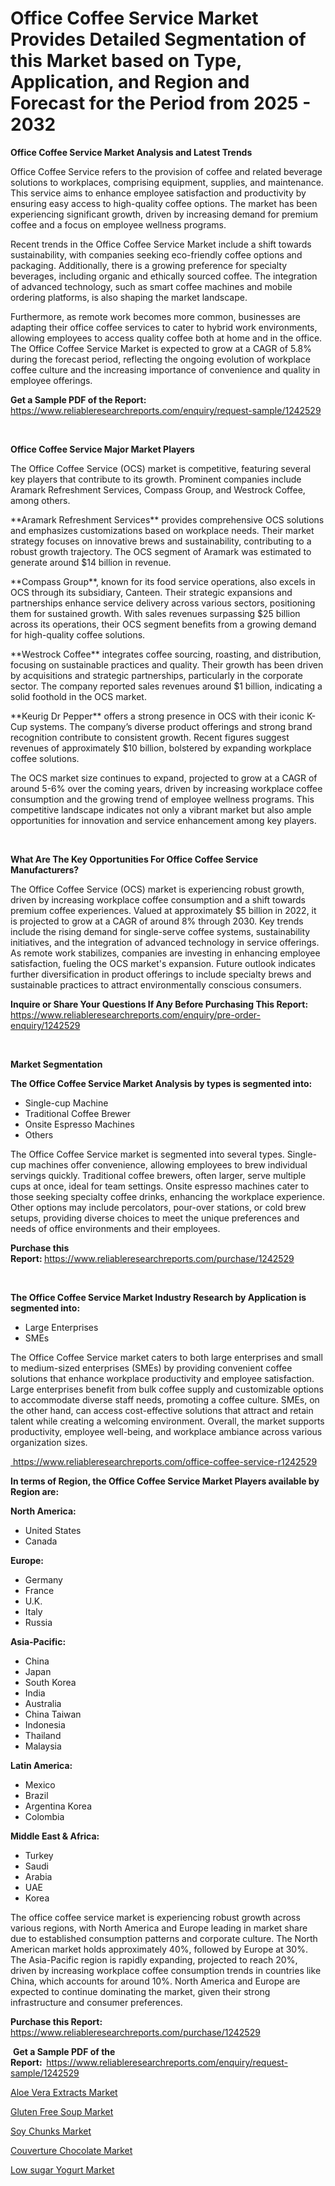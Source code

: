 <p><h1>Office Coffee Service Market Provides Detailed Segmentation of this Market based on Type, Application, and Region and Forecast for the Period from 2025 - 2032</h1></p><p><strong>Office Coffee Service Market Analysis and Latest Trends</strong></p>
<p><p>Office Coffee Service refers to the provision of coffee and related beverage solutions to workplaces, comprising equipment, supplies, and maintenance. This service aims to enhance employee satisfaction and productivity by ensuring easy access to high-quality coffee options. The market has been experiencing significant growth, driven by increasing demand for premium coffee and a focus on employee wellness programs. </p><p>Recent trends in the Office Coffee Service Market include a shift towards sustainability, with companies seeking eco-friendly coffee options and packaging. Additionally, there is a growing preference for specialty beverages, including organic and ethically sourced coffee. The integration of advanced technology, such as smart coffee machines and mobile ordering platforms, is also shaping the market landscape. </p><p>Furthermore, as remote work becomes more common, businesses are adapting their office coffee services to cater to hybrid work environments, allowing employees to access quality coffee both at home and in the office. The Office Coffee Service Market is expected to grow at a CAGR of 5.8% during the forecast period, reflecting the ongoing evolution of workplace coffee culture and the increasing importance of convenience and quality in employee offerings.</p></p>
<p><strong>Get a Sample PDF of the Report:&nbsp;</strong> <a href="https://www.reliableresearchreports.com/enquiry/request-sample/1242529?utm_campaign=36&utm_medium=2&utm_source=Github&utm_content=ia&utm_term=14022025&utm_id=office-coffee-service">https://www.reliableresearchreports.com/enquiry/request-sample/1242529</a></p>
<p>&nbsp;</p>
<p><strong>Office Coffee Service Major Market Players</strong></p>
<p><p>The Office Coffee Service (OCS) market is competitive, featuring several key players that contribute to its growth. Prominent companies include Aramark Refreshment Services, Compass Group, and Westrock Coffee, among others.</p><p>**Aramark Refreshment Services** provides comprehensive OCS solutions and emphasizes customizations based on workplace needs. Their market strategy focuses on innovative brews and sustainability, contributing to a robust growth trajectory. The OCS segment of Aramark was estimated to generate around $14 billion in revenue.</p><p>**Compass Group**, known for its food service operations, also excels in OCS through its subsidiary, Canteen. Their strategic expansions and partnerships enhance service delivery across various sectors, positioning them for sustained growth. With sales revenues surpassing $25 billion across its operations, their OCS segment benefits from a growing demand for high-quality coffee solutions.</p><p>**Westrock Coffee** integrates coffee sourcing, roasting, and distribution, focusing on sustainable practices and quality. Their growth has been driven by acquisitions and strategic partnerships, particularly in the corporate sector. The company reported sales revenues around $1 billion, indicating a solid foothold in the OCS market.</p><p>**Keurig Dr Pepper** offers a strong presence in OCS with their iconic K-Cup systems. The company’s diverse product offerings and strong brand recognition contribute to consistent growth. Recent figures suggest revenues of approximately $10 billion, bolstered by expanding workplace coffee solutions.</p><p>The OCS market size continues to expand, projected to grow at a CAGR of around 5-6% over the coming years, driven by increasing workplace coffee consumption and the growing trend of employee wellness programs. This competitive landscape indicates not only a vibrant market but also ample opportunities for innovation and service enhancement among key players.</p></p>
<p>&nbsp;</p>
<p><strong>What Are The Key Opportunities For Office Coffee Service Manufacturers?</strong></p>
<p><p>The Office Coffee Service (OCS) market is experiencing robust growth, driven by increasing workplace coffee consumption and a shift towards premium coffee experiences. Valued at approximately $5 billion in 2022, it is projected to grow at a CAGR of around 8% through 2030. Key trends include the rising demand for single-serve coffee systems, sustainability initiatives, and the integration of advanced technology in service offerings. As remote work stabilizes, companies are investing in enhancing employee satisfaction, fueling the OCS market's expansion. Future outlook indicates further diversification in product offerings to include specialty brews and sustainable practices to attract environmentally conscious consumers.</p></p>
<p><strong>Inquire or Share Your Questions If Any Before Purchasing This Report:</strong> <a href="https://www.reliableresearchreports.com/enquiry/pre-order-enquiry/1242529?utm_campaign=36&utm_medium=2&utm_source=Github&utm_content=ia&utm_term=14022025&utm_id=office-coffee-service">https://www.reliableresearchreports.com/enquiry/pre-order-enquiry/1242529</a></p>
<p>&nbsp;</p>
<p><strong>Market Segmentation</strong></p>
<p><strong>The Office Coffee Service Market Analysis by types is segmented into:</strong></p>
<p><ul><li>Single-cup Machine</li><li>Traditional Coffee Brewer</li><li>Onsite Espresso Machines</li><li>Others</li></ul></p>
<p><p>The Office Coffee Service market is segmented into several types. Single-cup machines offer convenience, allowing employees to brew individual servings quickly. Traditional coffee brewers, often larger, serve multiple cups at once, ideal for team settings. Onsite espresso machines cater to those seeking specialty coffee drinks, enhancing the workplace experience. Other options may include percolators, pour-over stations, or cold brew setups, providing diverse choices to meet the unique preferences and needs of office environments and their employees.</p></p>
<p><strong>Purchase this Report:&nbsp;</strong><a href="https://www.reliableresearchreports.com/purchase/1242529?utm_campaign=36&utm_medium=2&utm_source=Github&utm_content=ia&utm_term=14022025&utm_id=office-coffee-service">https://www.reliableresearchreports.com/purchase/1242529</a></p>
<p>&nbsp;</p>
<p><strong>The Office Coffee Service Market Industry Research by Application is segmented into:</strong></p>
<p><ul><li>Large Enterprises</li><li>SMEs</li></ul></p>
<p><p>The Office Coffee Service market caters to both large enterprises and small to medium-sized enterprises (SMEs) by providing convenient coffee solutions that enhance workplace productivity and employee satisfaction. Large enterprises benefit from bulk coffee supply and customizable options to accommodate diverse staff needs, promoting a coffee culture. SMEs, on the other hand, can access cost-effective solutions that attract and retain talent while creating a welcoming environment. Overall, the market supports productivity, employee well-being, and workplace ambiance across various organization sizes.</p></p>
<p><a href="https://www.reliableresearchreports.com/office-coffee-service-r1242529?utm_campaign=36&utm_medium=2&utm_source=Github&utm_content=ia&utm_term=14022025&utm_id=office-coffee-service">&nbsp;https://www.reliableresearchreports.com/office-coffee-service-r1242529</a></p>
<p><strong>In terms of Region, the Office Coffee Service Market Players available by Region are:</strong></p>
<p>
    <p> <strong> North America: </strong>
        <ul>
            <li>United States</li>
            <li>Canada</li>
        </ul>
        </p> 
    <p> <strong> Europe: </strong>
        <ul>
            <li>Germany</li>
            <li>France</li>
            <li>U.K.</li>
            <li>Italy</li>
            <li>Russia</li>
        </ul>
        </p> 
    <p> <strong> Asia-Pacific: </strong>
        <ul>
            <li>China</li>
            <li>Japan</li>
            <li>South Korea</li>
            <li>India</li>
            <li>Australia</li>
            <li>China Taiwan</li>
            <li>Indonesia</li>
            <li>Thailand</li>
            <li>Malaysia</li>
        </ul>
        </p> 
    <p> <strong> Latin America: </strong>
        <ul>
            <li>Mexico</li>
            <li>Brazil</li>
            <li>Argentina Korea</li>
            <li>Colombia</li>
        </ul>
        </p> 
    <p> <strong> Middle East & Africa: </strong>
        <ul>
            <li>Turkey</li>
            <li>Saudi</li>
            <li>Arabia</li>
            <li>UAE</li>
            <li>Korea</li>
        </ul>
    </p>
    </p>
<p><p>The office coffee service market is experiencing robust growth across various regions, with North America and Europe leading in market share due to established consumption patterns and corporate culture. The North American market holds approximately 40%, followed by Europe at 30%. The Asia-Pacific region is rapidly expanding, projected to reach 20%, driven by increasing workplace coffee consumption trends in countries like China, which accounts for around 10%. North America and Europe are expected to continue dominating the market, given their strong infrastructure and consumer preferences.</p></p>
<p><strong>Purchase this Report: </strong><a href="https://www.reliableresearchreports.com/purchase/1242529?utm_campaign=36&utm_medium=2&utm_source=Github&utm_content=ia&utm_term=14022025&utm_id=office-coffee-service">https://www.reliableresearchreports.com/purchase/1242529</a></p>
<p>&nbsp;<strong>Get a Sample PDF of the Report:&nbsp;&nbsp;</strong><a href="https://www.reliableresearchreports.com/enquiry/request-sample/1242529?utm_campaign=36&utm_medium=2&utm_source=Github&utm_content=ia&utm_term=14022025&utm_id=office-coffee-service">https://www.reliableresearchreports.com/enquiry/request-sample/1242529</a></p>
<p><strong></strong></p>
<p><p><a href="https://github.com/meuskocov/Market-Research-Report-List-1/blob/main/aloe-vera-extracts-market.md?utm_campaign=36&utm_medium=2&utm_source=Github&utm_content=ia&utm_term=14022025&utm_id=office-coffee-service">Aloe Vera Extracts Market</a></p><p><a href="https://github.com/binnazcassam/Market-Research-Report-List-1/blob/main/gluten-free-soup-market.md?utm_campaign=36&utm_medium=2&utm_source=Github&utm_content=ia&utm_term=14022025&utm_id=office-coffee-service">Gluten Free Soup Market</a></p><p><a href="https://github.com/elitasvimal/Market-Research-Report-List-1/blob/main/soy-chunks-market.md?utm_campaign=36&utm_medium=2&utm_source=Github&utm_content=ia&utm_term=14022025&utm_id=office-coffee-service">Soy Chunks Market</a></p><p><a href="https://github.com/genayziben/Market-Research-Report-List-1/blob/main/couverture-chocolate-market.md?utm_campaign=36&utm_medium=2&utm_source=Github&utm_content=ia&utm_term=14022025&utm_id=office-coffee-service">Couverture Chocolate Market</a></p><p><a href="https://github.com/raeezkenedz/Market-Research-Report-List-1/blob/main/low-sugar-yogurt-market.md?utm_campaign=36&utm_medium=2&utm_source=Github&utm_content=ia&utm_term=14022025&utm_id=office-coffee-service">Low sugar Yogurt Market</a></p></p>